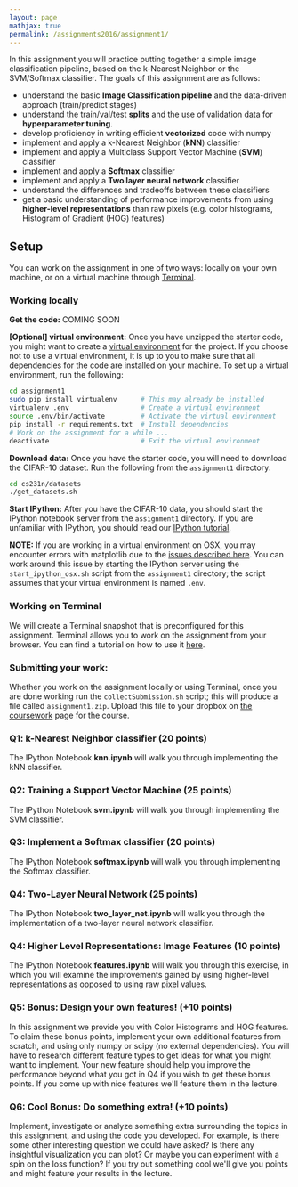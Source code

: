 ```yaml
---
layout: page
mathjax: true
permalink: /assignments2016/assignment1/
---
```


In this assignment you will practice putting together a simple image classification pipeline, based on the k-Nearest Neighbor or the SVM/Softmax classifier. The goals of this assignment are as follows:

- understand the basic **Image Classification pipeline** and the data-driven approach (train/predict stages)
- understand the train/val/test **splits** and the use of validation data for **hyperparameter tuning**.
- develop proficiency in writing efficient **vectorized** code with numpy
- implement and apply a k-Nearest Neighbor (**kNN**) classifier
- implement and apply a Multiclass Support Vector Machine (**SVM**) classifier
- implement and apply a **Softmax** classifier
- implement and apply a **Two layer neural network** classifier
- understand the differences and tradeoffs between these classifiers
- get a basic understanding of performance improvements from using **higher-level representations** than raw pixels (e.g. color histograms, Histogram of Gradient (HOG) features)

## Setup
You can work on the assignment in one of two ways: locally on your own machine, or on a virtual machine
through [Terminal](https://www.terminal.com/).

### Working locally
**Get the code:**
COMING SOON

**[Optional] virtual environment:**
Once you have unzipped the starter code, you might want to create a
[virtual environment](http://docs.python-guide.org/en/latest/dev/virtualenvs/)
for the project. If you choose not to use a virtual environment, it is up to you
to make sure that all dependencies for the code are installed on your machine.
To set up a virtual environment, run the following:

```bash
cd assignment1
sudo pip install virtualenv      # This may already be installed
virtualenv .env                  # Create a virtual environment
source .env/bin/activate         # Activate the virtual environment
pip install -r requirements.txt  # Install dependencies
# Work on the assignment for a while ...
deactivate                       # Exit the virtual environment
```

**Download data:**
Once you have the starter code, you will need to download the CIFAR-10 dataset.
Run the following from the `assignment1` directory:

```bash
cd cs231n/datasets
./get_datasets.sh
```

**Start IPython:**
After you have the CIFAR-10 data, you should start the IPython notebook server from the
`assignment1` directory. If you are unfamiliar with IPython, you should read our
[IPython tutorial](/ipython-tutorial).

**NOTE:** If you are working in a virtual environment on OSX, you may encounter
errors with matplotlib due to the [issues described here](http://matplotlib.org/faq/virtualenv_faq.html). You can work around this issue by starting the IPython server using the `start_ipython_osx.sh` script from the `assignment1` directory; the script assumes that your virtual environment is named `.env`.

### Working on Terminal
We will create a Terminal snapshot that is preconfigured for this assignment. Terminal allows you to work on the assignment from your browser. You can find a tutorial on how to use it [here](/terminal-tutorial).

### Submitting your work:
Whether you work on the assignment locally or using Terminal, once you are done
working run the `collectSubmission.sh` script; this will produce a file called
`assignment1.zip`. Upload this file to your dropbox on
[the coursework](https://coursework.stanford.edu/portal/site/W15-CS-231N-01/)
page for the course.

### Q1: k-Nearest Neighbor classifier (20 points)

The IPython Notebook **knn.ipynb** will walk you through implementing the kNN classifier.

### Q2: Training a Support Vector Machine (25 points)

The IPython Notebook **svm.ipynb** will walk you through implementing the SVM classifier.

### Q3: Implement a Softmax classifier (20 points)

The IPython Notebook **softmax.ipynb** will walk you through implementing the Softmax classifier.

### Q4: Two-Layer Neural Network (25 points)
The IPython Notebook **two\_layer\_net.ipynb** will walk you through the implementation of a two-layer neural network classifier.

### Q4: Higher Level Representations: Image Features (10 points)

The IPython Notebook **features.ipynb** will walk you through this exercise, in which you will examine the improvements gained by using higher-level representations as opposed to using raw pixel values.

### Q5: Bonus: Design your own features! (+10 points)

In this assignment we provide you with Color Histograms and HOG features. To claim these bonus points, implement your own additional features from scratch, and using only numpy or scipy (no external dependencies). You will have to research different feature types to get ideas for what you might want to implement. Your new feature should help you improve the performance beyond what you got in Q4 if you wish to get these bonus points. If you come up with nice features we'll feature them in the lecture.

### Q6: Cool Bonus: Do something extra! (+10 points)

Implement, investigate or analyze something extra surrounding the topics in this assignment, and using the code you developed. For example, is there some other interesting question we could have asked? Is there any insightful visualization you can plot? Or maybe you can experiment with a spin on the loss function? If you try out something cool we'll give you points and might feature your results in the lecture.

